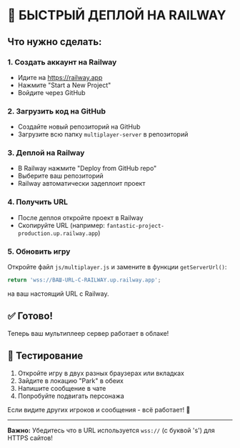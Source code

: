 # 🚀 БЫСТРЫЙ ДЕПЛОЙ НА RAILWAY

## Что нужно сделать:

### 1. Создать аккаунт на Railway
- Идите на https://railway.app
- Нажмите "Start a New Project"
- Войдите через GitHub

### 2. Загрузить код на GitHub
- Создайте новый репозиторий на GitHub
- Загрузите всю папку `multiplayer-server` в репозиторий

### 3. Деплой на Railway
- В Railway нажмите "Deploy from GitHub repo"
- Выберите ваш репозиторий
- Railway автоматически задеплоит проект

### 4. Получить URL
- После деплоя откройте проект в Railway
- Скопируйте URL (например: `fantastic-project-production.up.railway.app`)

### 5. Обновить игру
Откройте файл `js/multiplayer.js` и замените в функции `getServerUrl()`:

```javascript
return 'wss://ВАШ-URL-С-RAILWAY.up.railway.app';
```

на ваш настоящий URL с Railway.

## ✅ Готово!

Теперь ваш мультиплеер сервер работает в облаке!

## 🧪 Тестирование

1. Откройте игру в двух разных браузерах или вкладках
2. Зайдите в локацию "Park" в обеих
3. Напишите сообщение в чате
4. Попробуйте подвигать персонажа

Если видите других игроков и сообщения - всё работает! 🎉

---

**Важно:** Убедитесь что в URL используется `wss://` (с буквой 's') для HTTPS сайтов!

